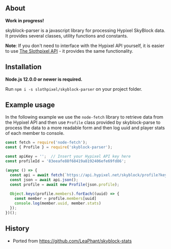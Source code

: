 ## About

**Work in progress!**

skyblock-parser is a javascript library for processing Hypixel SkyBlock data. It provides several classes, utility functions and constants.

**Note**:  If you don't need to interface with the Hypixel API yourself, it is easier to use [The Slothpixel API](https://docs.slothpixel.me) - it provides the same functionality.

## Installation

**Node.js 12.0.0 or newer is required.**

Run `npm i -s slothpixel/skyblock-parser` on your project folder.


## Example usage

In the following example we use the `node-fetch` library to retrieve data from the Hypixel API and then use `Profile` class
provided by skyblock-parse to process the data to a more readable form and then log uuid and player stats of each member to console.

```js
const fetch = require('node-fetch');
const { Profile } = require('skyblock-parser');

const apiKey = '';  // Insert your Hypixel API key here
const profileId = '83eeafe88f68419a8192406efe69fd86';

(async () => {
  const api = await fetch(`https://api.hypixel.net/skyblock/profile?key=${apiKey}&profile=${profileId}`);
  const json = await api.json();
  const profile = await new Profile(json.profile);
  
  Object.keys(profile.members).forEach((uuid) => {
    const member = profile.members[uuid]
    console.log(member.uuid, member.stats)
  });
})();

```

## History

  * Ported from https://github.com/LeaPhant/skyblock-stats
